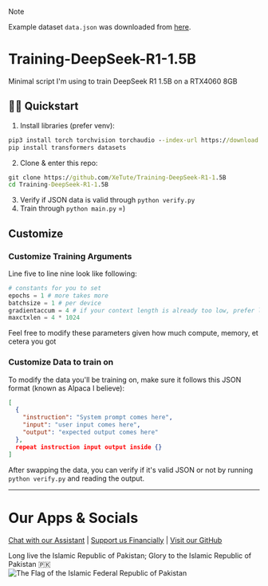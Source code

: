 > [!NOTE]
> Example dataset `data.json` was downloaded from [here](https://huggingface.co/datasets/practical-dreamer/RPGPT_PublicDomain-alpaca/blob/main/RPGPT_PublicDomain_v1-alpaca.json).

# Training-DeepSeek-R1-1.5B
Minimal script I'm using to train DeepSeek R1 1.5B on a RTX4060 8GB

## 🏃‍♂️ Quickstart
1. Install libraries (prefer venv):
  ```cmd
  pip3 install torch torchvision torchaudio --index-url https://download.pytorch.org/whl/cu126 # Or your hardware-specific torch install command
  pip install transformers datasets
  ```
2. Clone & enter this repo:
  ```cmd
  git clone https://github.com/XeTute/Training-DeepSeek-R1-1.5B
  cd Training-DeepSeek-R1-1.5B
  ```
3. Verify if JSON data is valid through `python verify.py`
4. Train through `python main.py` =)

## Customize

### Customize Training Arguments
Line five to line nine look like following:
```py
# constants for you to set
epochs = 1 # more takes more
batchsize = 1 # per device
gradientaccum = 4 # if your context length is already too low, prefer lowering this
maxctxlen = 4 * 1024
```
Feel free to modify these parameters given how much compute, memory, et cetera you got

### Customize Data to train on
To modify the data you'll be training on, make sure it follows this JSON format (known as Alpaca I believe):
```JSON
[
  {
    "instruction": "System prompt comes here",
    "input": "user input comes here",
    "output": "expected output comes here"
  },
  repeat instruction input output inside {}
]
```
After swapping the data, you can verify if it's valid JSON or not by running `python verify.py` and reading the output.

---
# Our Apps & Socials
[Chat with our Assistant](https://xetute.com/) | [Support us Financially](https://ko-fi.com/XeTute) | [Visit our GitHub](https://github.com/XeTute)  

Long live the Islamic Republic of Pakistan; Glory to the Islamic Republic of Pakistan 🇵🇰  
![The Flag of the Islamic Federal Republic of Pakistan](https://upload.wikimedia.org/wikipedia/commons/3/32/Flag_of_Pakistan.svg)
